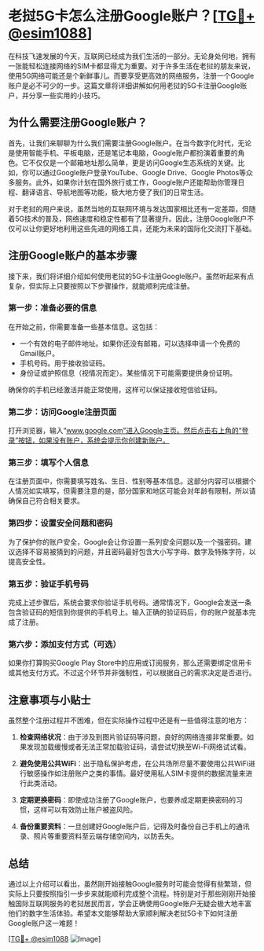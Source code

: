 # 老挝5G卡怎么注册Google账户？[[TG💪+ @esim1088](https://t.me/s/esim1088)]

在科技飞速发展的今天，互联网已经成为我们生活的一部分。无论身处何地，拥有一张能轻松连接网络的SIM卡都显得尤为重要。对于许多生活在老挝的朋友来说，使用5G网络可能还是个新鲜事儿。而要享受更高效的网络服务，注册一个Google账户是必不可少的一步。这篇文章将详细讲解如何用老挝的5G卡注册Google账户，并分享一些实用的小技巧。

## 为什么需要注册Google账户？

首先，让我们来聊聊为什么我们需要注册Google账户。在当今数字化时代，无论是使用智能手机、平板电脑，还是笔记本电脑，Google账户都扮演着重要的角色。它不仅仅是一个邮箱地址那么简单，更是访问Google生态系统的关键。比如，你可以通过Google账户登录YouTube、Google Drive、Google Photos等众多服务。此外，如果你计划在国外旅行或工作，Google账户还能帮助你管理日程、翻译语言、导航地图等功能，极大地方便了我们的日常生活。

对于老挝的用户来说，虽然当地的互联网环境与发达国家相比还有一定差距，但随着5G技术的普及，网络速度和稳定性都有了显著提升。因此，注册Google账户不仅可以让你更好地利用这些先进的网络工具，还能为未来的国际化交流打下基础。

## 注册Google账户的基本步骤

接下来，我们将详细介绍如何使用老挝的5G卡注册Google账户。虽然听起来有点复杂，但实际上只要按照以下步骤操作，就能顺利完成注册。

### 第一步：准备必要的信息

在开始之前，你需要准备一些基本信息。这包括：

- 一个有效的电子邮件地址。如果你还没有邮箱，可以选择申请一个免费的Gmail账户。
- 手机号码。用于接收验证码。
- 身份证或护照信息（视情况而定）。某些情况下可能需要提供身份证明。

确保你的手机已经激活并能正常使用，这样可以保证接收短信验证码。

### 第二步：访问Google注册页面

打开浏览器，输入“www.google.com”进入Google主页。然后点击右上角的“登录”按钮，如果没有账户，系统会提示你创建新账户。

### 第三步：填写个人信息

在注册页面中，你需要填写姓名、生日、性别等基本信息。这部分内容可以根据个人情况如实填写，但需要注意的是，部分国家和地区可能会对年龄有限制，所以请确保自己符合相关要求。

### 第四步：设置安全问题和密码

为了保护你的账户安全，Google会让你设置一系列安全问题以及一个强密码。建议选择不容易被猜到的问题，并且密码最好包含大小写字母、数字及特殊字符，以提高安全性。

### 第五步：验证手机号码

完成上述步骤后，系统会要求你验证手机号码。通常情况下，Google会发送一条包含验证码的短信到你提供的手机号上。输入正确的验证码后，你的账户就基本完成了注册。

### 第六步：添加支付方式（可选）

如果你打算购买Google Play Store中的应用或订阅服务，那么还需要绑定信用卡或其他支付方式。不过这个环节并非强制性，可以根据自己的需求决定是否进行。

## 注意事项与小贴士

虽然整个注册过程并不困难，但在实际操作过程中还是有一些值得注意的地方：

1. **检查网络状况**：由于涉及到图片验证码等问题，良好的网络连接非常重要。如果发现加载缓慢或者无法正常加载验证码，请尝试切换至Wi-Fi网络试试看。

2. **避免使用公共WiFi**：出于隐私保护考虑，在公共场所尽量不要使用公共WiFi进行敏感操作如注册账户之类的事情。最好使用私人SIM卡提供的数据流量来进行此类活动。

3. **定期更换密码**：即使成功注册了Google账户，也要养成定期更换密码的习惯，这样可以有效防止账户被盗风险。

4. **备份重要资料**：一旦创建好Google账户后，记得及时备份自己手机上的通讯录、照片等重要资料至云端存储空间内，以防丢失。

## 总结

通过以上介绍可以看出，虽然刚开始接触Google服务时可能会觉得有些繁琐，但实际上只要按照指引一步步来就能顺利完成整个流程。特别是对于那些刚刚开始接触国际互联网服务的老挝居民而言，学会正确使用Google账户无疑会极大地丰富他们的数字生活体验。希望本文能够帮助大家顺利解决老挝5G卡下如何注册Google账户这一难题！

[[TG💪+ @esim1088](https://t.me/s/esim1088) ![Image](https://i.postimg.cc/4NQfJmqS/Snipaste-2025-05-13-00-14-12.png)]